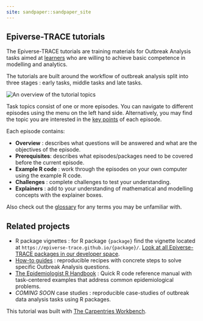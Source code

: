 ```yaml
---
site: sandpaper::sandpaper_site
---
```


## Epiverse-TRACE tutorials

The Epiverse-TRACE tutorials are training materials for Outbreak Analysis tasks aimed at [learners](../profiles.md) who are willing to achieve basic competence in modelling and analytics.

The tutorials are built around the workflow of outbreak analysis split into three stages : early tasks, middle tasks and late tasks.

![An overview of the tutorial topics](https://epiverse-trace.github.io/task_pipeline-minimal.svg)

Task topics consist of one or more episodes. You can navigate to different episodes using the menu on the left hand side. Alternatively, you may find the topic you are interested in the [key points](../key-points.md) of each episode.

Each episode contains:

+ **Overview** : describes what questions will be answered and what are the objectives of the episode.
+ **Prerequisites**: describes what episodes/packages need to be covered before the current episode.
+ **Example R code** : work through the episodes on your own computer using the example R code.
+ **Challenges** : complete challenges to test your understanding.
+ **Explainers** : add to your understanding of mathematical and modelling concepts with the explainer boxes.

Also check out the [glossary](../reference.md) for any terms you may be unfamiliar with. 

## Related projects

+ R package vignettes : for R package `{package}` find the vignette located at `https://epiverse-trace.github.io/{package}/`. [Look at all Epiverse-TRACE packages in our developer space](https://epiverse-trace.github.io/).
+ [How-to guides](https://epiverse-trace.github.io/howto/) : reproducible recipes with concrete steps to solve specific Outbreak Analysis questions.
+ [The Epidemiologist R Handbook](https://www.epirhandbook.com/en/index.html) : Quick R code reference manual with task-centered examples that address common epidemiological problems.
+ *COMING SOON* case studies : reproducible case-studies of outbreak data analysis tasks using R packages.



This tutorial was built with [The Carpentries Workbench][workbench]. 

 
[workbench]: https://carpentries.github.io/sandpaper-docs

